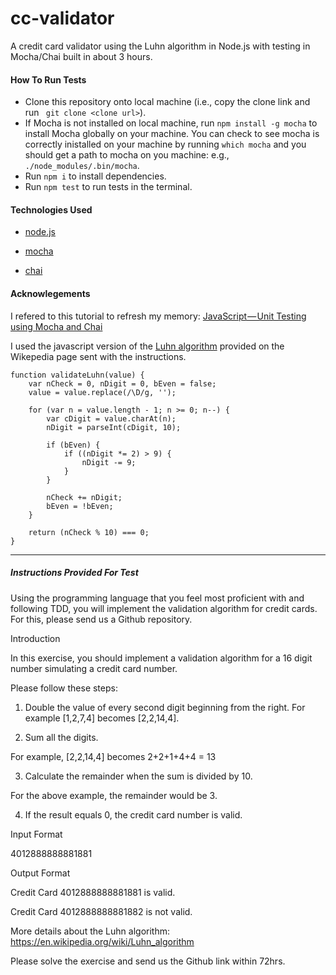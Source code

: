 # cc-validator
A credit card validator using the Luhn algorithm in Node.js with testing in Mocha/Chai built in about 3 hours.


#### How To Run Tests
- Clone this repository onto local machine (i.e., copy the clone link and run ``` git clone <clone url>```).
- If Mocha is not installed on local machine, run ```npm install -g mocha``` to install Mocha globally on your machine. You can check to see mocha is correctly inistalled on your machine by running ```which mocha``` and you should get a path to mocha on you machine: e.g., ```./node_modules/.bin/mocha```.
- Run ```npm i``` to install dependencies.
- Run ```npm test``` to run tests in the terminal.


#### Technologies Used
- [node.js](https://nodejs.org/)

- [mocha](https://mochajs.org/)

- [chai](http://www.chaijs.com/)


#### Acknowlegements
I refered to this tutorial to refresh my memory: [JavaScript — Unit Testing using Mocha and Chai](https://codeburst.io/javascript-unit-testing-using-mocha-and-chai-1d97d9f18e71)

I used the javascript version of the [Luhn algorithm](https://en.wikipedia.org/wiki/Luhn_algorithm) provided on the Wikepedia page sent with the instructions.

```
function validateLuhn(value) {
    var nCheck = 0, nDigit = 0, bEven = false;
    value = value.replace(/\D/g, '');

    for (var n = value.length - 1; n >= 0; n--) {
        var cDigit = value.charAt(n);
        nDigit = parseInt(cDigit, 10);

        if (bEven) {
            if ((nDigit *= 2) > 9) {
                nDigit -= 9;
            }
        }

        nCheck += nDigit;
        bEven = !bEven;
    }

    return (nCheck % 10) === 0;
}
```

----
##### Instructions Provided For Test

Using the programming language that you feel most proficient with and following TDD, you will implement the validation algorithm for credit cards. For this, please send us a Github repository.


Introduction

In this exercise, you should implement a validation algorithm for a 16 digit number simulating a credit card number.


Please follow these steps:

1. Double the value of every second digit beginning from the right. For example [1,2,7,4] becomes [2,2,14,4].

2. Sum all the digits.

For example, [2,2,14,4] becomes 2+2+1+4+4 = 13

3. Calculate the remainder when the sum is divided by 10.

For the above example, the remainder would be 3.

4. If the result equals 0, the credit card number is valid.


Input Format

4012888888881881


Output Format

Credit Card 4012888888881881 is valid.

Credit Card 4012888888881882 is not valid.

More details about the Luhn algorithm: https://en.wikipedia.org/wiki/Luhn_algorithm


Please solve the exercise and send us the Github link within 72hrs.​
